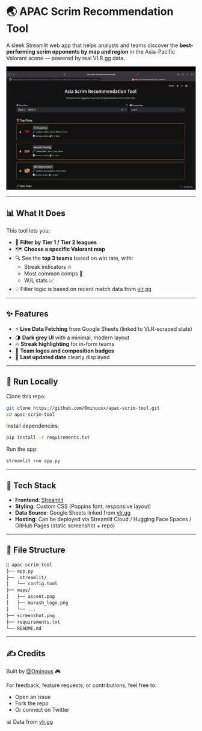 # 🌏 APAC Scrim Recommendation Tool

A sleek Streamlit web app that helps analysts and teams discover the **best-performing scrim opponents by map and region** in the Asia-Pacific Valorant scene — powered by real VLR.gg data.

![Screenshot](maps/screenshot.png)

---

## 📊 What It Does

This tool lets you:
- 🔢 **Filter by Tier 1 / Tier 2 leagues**
- 🗺️ **Choose a specific Valorant map**
- 🔍 See the **top 3 teams** based on win rate, with:
  - Streak indicators 🔥
  - Most common comps 🧬
  - W/L stats 📈
- 💡 Filter logic is based on recent match data from [vlr.gg](https://vlr.gg)

---

## ✨ Features

- ⚡ **Live Data Fetching** from Google Sheets (linked to VLR-scraped stats)
- 🌗 **Dark grey UI** with a minimal, modern layout
- 🔥 **Streak highlighting** for in-form teams
- 🎨 **Team logos and composition badges**
- 📅 **Last updated date** clearly displayed

---

## 🚀 Run Locally

Clone this repo:

```bash
git clone https://github.com/Ominousx/apac-scrim-tool.git
cd apac-scrim-tool
```

Install dependencies:

```bash
pip install -r requirements.txt
```

Run the app:

```bash
streamlit run app.py
```

---

## 🧰 Tech Stack

- **Frontend**: [Streamlit](https://streamlit.io)
- **Styling**: Custom CSS (Poppins font, responsive layout)
- **Data Source**: Google Sheets linked from [vlr.gg](https://vlr.gg)
- **Hosting**: Can be deployed via Streamlit Cloud / Hugging Face Spaces / GitHub Pages (static screenshot + repo)

---

## 📂 File Structure

```bash
📁 apac-scrim-tool
├── app.py
├── .streamlit/
│   └── config.toml
├── maps/
│   ├── ascent.png
│   ├── murash_logo.png
│   └── ...
├── screenshot.png
├── requirements.txt
└── README.md
```

---

## ✍️ Credits

Built by [@Ominous](https://twitter.com/_SushantJha) 🎮

For feedback, feature requests, or contributions, feel free to:
- Open an issue
- Fork the repo
- Or connect on Twitter

📊 Data from [vlr.gg](https://vlr.gg)
